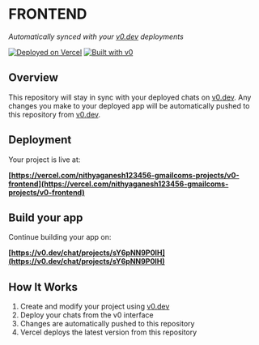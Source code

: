 # FRONTEND

*Automatically synced with your [v0.dev](https://v0.dev) deployments*

[![Deployed on Vercel](https://img.shields.io/badge/Deployed%20on-Vercel-black?style=for-the-badge&logo=vercel)](https://vercel.com/nithyaganesh123456-gmailcoms-projects/v0-frontend)
[![Built with v0](https://img.shields.io/badge/Built%20with-v0.dev-black?style=for-the-badge)](https://v0.dev/chat/projects/sY6pNN9P0IH)

## Overview

This repository will stay in sync with your deployed chats on [v0.dev](https://v0.dev).
Any changes you make to your deployed app will be automatically pushed to this repository from [v0.dev](https://v0.dev).

## Deployment

Your project is live at:

**[https://vercel.com/nithyaganesh123456-gmailcoms-projects/v0-frontend](https://vercel.com/nithyaganesh123456-gmailcoms-projects/v0-frontend)**

## Build your app

Continue building your app on:

**[https://v0.dev/chat/projects/sY6pNN9P0IH](https://v0.dev/chat/projects/sY6pNN9P0IH)**

## How It Works

1. Create and modify your project using [v0.dev](https://v0.dev)
2. Deploy your chats from the v0 interface
3. Changes are automatically pushed to this repository
4. Vercel deploys the latest version from this repository
